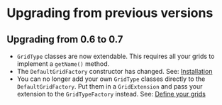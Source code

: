 Upgrading from previous versions
================================

## Upgrading from 0.6 to 0.7

* `GridType` classes are now extendable. This requires all your grids to implement a `getName()` method.
* The `DefaultGridFactory` constructor has changed. See: [Installation](installation.md)
* You can no longer add your own `GridType` classes directly to the `DefaultGridFactory`. Put them in a `GridExtension`
  and pass your extension to the `GridTypeFactory` instead. See: [Define your grids](define-grids.md)
